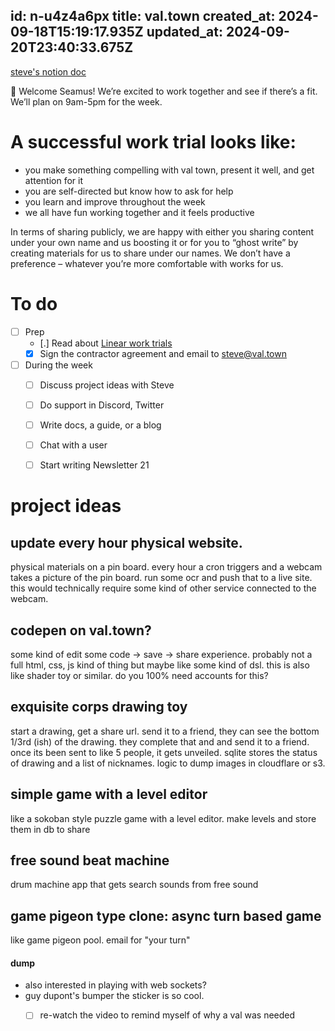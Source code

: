 id: n-u4z4a6px
title: val.town
created_at: 2024-09-18T15:19:17.935Z
updated_at: 2024-09-20T23:40:33.675Z
---
[steve's notion doc](https://www.notion.so/val-town/Seamus-Edson-Work-Trial-665268ac30a944a496455c00b2a1975a)

👋 Welcome Seamus! We’re excited to work together and see if there’s a fit. We’ll plan on 9am-5pm for the week.

# A successful work trial looks like:

- you make something compelling with val town, present it well, and get attention for it
- you are self-directed but know how to ask for help
- you learn and improve throughout the week
- we all have fun working together and it feels productive

In terms of sharing publicly, we are happy with either you sharing content under your own name and us boosting it or for you to “ghost write” by creating materials for us to share under our names. We don’t have a preference – whatever you’re more comfortable with works for us.

# To do

- [ ]  Prep
    - [.]  Read about [Linear work trials](https://linear.app/blog/why-and-how-we-do-work-trials-at-linear)
    - [x]  Sign the contractor agreement and email to [steve@val.town](mailto:steve@val.town)
- [ ]  During the week
    - [ ]  Discuss project ideas with Steve
    - [ ]  Do support in Discord, Twitter
    - [ ]  Write docs, a guide, or a blog
    - [ ]  Chat with a user
    - [ ]  Start writing Newsletter 21


# project ideas

## update every hour physical website.

physical materials on a pin board. every hour a cron triggers and a webcam takes a picture of the pin board. run some ocr and push that to a live site. this would technically require some kind of other service connected to the webcam.

## codepen on val.town?

some kind of edit some code -> save -> share experience. probably not a full html, css, js kind of thing but maybe like some kind of dsl. this is also like shader toy or similar. do you 100% need accounts for this? 

## exquisite corps drawing toy 

start a drawing, get a share url. send it to a friend, they can see the bottom 1/3rd (ish) of the drawing. they complete that and and send it to a friend. once its been sent to like 5 people, it gets unveiled. sqlite stores the status of drawing and a list of nicknames. logic to dump images in cloudflare or s3.

## simple game with a level editor

like a sokoban style puzzle game with a level editor. make levels and store them in db to share

## free sound beat machine

drum machine app that gets search sounds from free sound

## game pigeon type clone: async turn based game

like game pigeon pool. email for "your turn"

#### dump

- also interested in playing with web sockets?
- guy dupont's bumper the sticker is so cool.
    - [ ] re-watch the video to remind myself of why a val was needed






